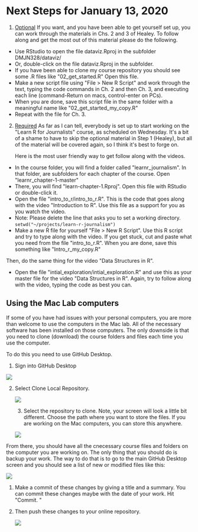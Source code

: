 # Next Steps for January 13, 2020



1. <u>Optional</u> If you want, and you have been able to get yourself set up, you can work through the materials in Chs. 2 and 3 of Healey. To follow along and get the most out of this material please do the following. 

- Use RStudio to open the file dataviz.Rproj in the subfolder DMJN328/dataviz/
- Or, double-click on the file dataviz.Rproj in the subfolder.
- If you have been able to clone my course repository you should see some .R files like "02_get_started.R" Open this file. 
- Make a new script file using "File > New R Script" and work through the text, typing the code commands in Ch. 2 and then Ch. 3, and executing each line (command-Return on macs, control-enter on PCs). 
- When you are done, save this script file in the same folder with a meaningful name like "02_get_started_my_copy.R" 
- Repeat with the file for Ch. 3. 

2. <u>Required</u> As far as I can tell, everybody is set up to start working on the "Learn R for Journalists" course, as scheduled on Wednesday. It's a bit of a shame to have to skip the optional material in Step 1 (Healey), but all of the material will be covered again, so I think it's best to forge on. 

   Here is the most user friendly way to get follow along with the videos. 

- In the course folder, you will find a folder called "learnr_journalism". In that folder, are subfolders for each chapter of the course. Open "learnr_chapter-1-master"
- There, you will find "learn-chapter-1.Rproj". Open this file with RStudio or double-click it. 
- Open the file "intro_to_r/intro_to_r.R". This is the code that goes along with the video "Introduction to R". Use this file as a support for you as you watch the video.
- Note: Please delete the line that asks you to set a working directory. `setwd("~/projects/learn-r-journalism")`
- Make a new R file for yourself "File > New R Script". Use this R script and try to type along with the video. If you get stuck, cut and paste what you need from the file "intro_to_r.R". When you are done, save this something like "Intro_r_my_copy.R"

Then, do the same thing for the video "Data Structures in R". 

- Open the file "intial_exploration/intial_exploration.R" and use this as your master file for the video "Data Structures in R". Again, try to follow along with the video, typing the code as best you can. 

## Using the Mac Lab computers

If some of you have had issues with your personal computers, you are more than welcome to use the computers in the Mac lab. All of the necessary software has been installed on those computers. The only downside is that you need to clone (download) the course folders and files each time you use the computer.

To do this you need to use GitHub Desktop.

1. Sign into GitHub Desktop

![](https://github.com/sjkiss/DMJN328/raw/master/images/sign_in_github.png)

2. Select Clone Local Repository.

   ![](https://github.com/sjkiss/DMJN328/raw/master/images/clone_repository.png)

   3. Select the repository to clone. Note, your screen will look a little bit different. Choose the path where you want to store the files. If you are working on the Mac computers, you can store this anywhere. 

      

   ![](https://github.com/sjkiss/DMJN328/raw/master/images/repository_to_clone.png)

From there, you should have all the cnecessary course files and folders on the computer you are working on. The only thing that you should do is backup your work. The way to do that is to go to the main GitHub Desktop screen and you should see a list of new or modified files like this:

![](https://github.com/sjkiss/DMJN328/raw/master/images/changed_files.png)

1. Make a commit of these changes by giving a title and a summary. You can commit these changes maybe with the date of your work. Hit "Commit. "

2. Then push these changes to your online repository. 

   ![](https://github.com/sjkiss/DMJN328/raw/master/images/push_changes.png)



